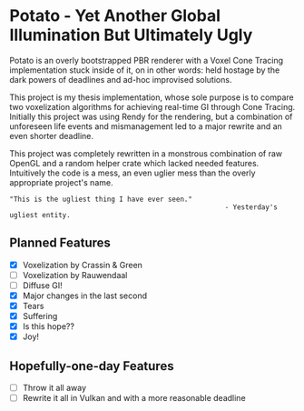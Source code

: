 # Potato - Yet Another Global Illumination But Ultimately Ugly
Potato is an overly bootstrapped PBR renderer with a Voxel Cone Tracing implementation stuck inside of it, on in other words: held hostage by the dark powers of deadlines and ad-hoc improvised solutions.

This project is my thesis implementation, whose sole purpose is to compare two voxelization algorithms for achieving real-time GI through Cone Tracing.
Initially this project was using Rendy for the rendering, but a combination of unforeseen life events and mismanagement led to a major rewrite and an even shorter deadline.

This project was completely rewritten in a monstrous combination of raw OpenGL and a random helper crate which lacked needed features. Intuitively the code is a mess, an even uglier mess than the overly appropriate project's name.

```
"This is the ugliest thing I have ever seen."
                                                     - Yesterday's ugliest entity.
```

## Planned Features
- [x] Voxelization by Crassin & Green
- [ ] Voxelization by Rauwendaal
- [ ] Diffuse GI!
- [x] Major changes in the last second
- [x] Tears
- [x] Suffering
- [x] Is this hope??
- [x] Joy!

## Hopefully-one-day Features
- [ ] Throw it all away
- [ ] Rewrite it all in Vulkan and with a more reasonable deadline